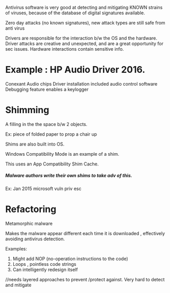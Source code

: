 
Antivirus software is very good at detecting and mitigating KNOWN strains of viruses, because of the database of digital signatures available.

Zero day attacks (no known signatures), new attack types are still safe from anti virus

Drivers are responsible for the interaction b/w the OS and the hardware. Driver attacks are creative and unexpected, and are a great opportunity for sec issues. Hardware interactions contain sensitive info.

# Example : HP Audio Driver 2016.
Conexant Audio chips
Driver installation included audio control software
Debugging feature enables a keylogger



# Shimming

A filling in the the space b/w 2 objects.

Ex: piece of folded paper to prop a chair up 

Shims are also built into OS.

Windows Compatibility Mode is an example of a shim.

This uses an App Compatibility Shim Cache.

##### Malware authors  write their own shims to take adv of this.
Ex: Jan 2015 microsoft vuln priv esc

# Refactoring


Metamorphic malware

Makes the malware appear different each time it is downloaded , effectively avoiding antivirus detection.

Examples: 
1. Might add NOP (no-operation instructions to the code)
2. Loops , pointless code strings
3. Can intelligently redesign itself

//needs layered approaches to prevent /protect against. Very hard to detect and mitigate


